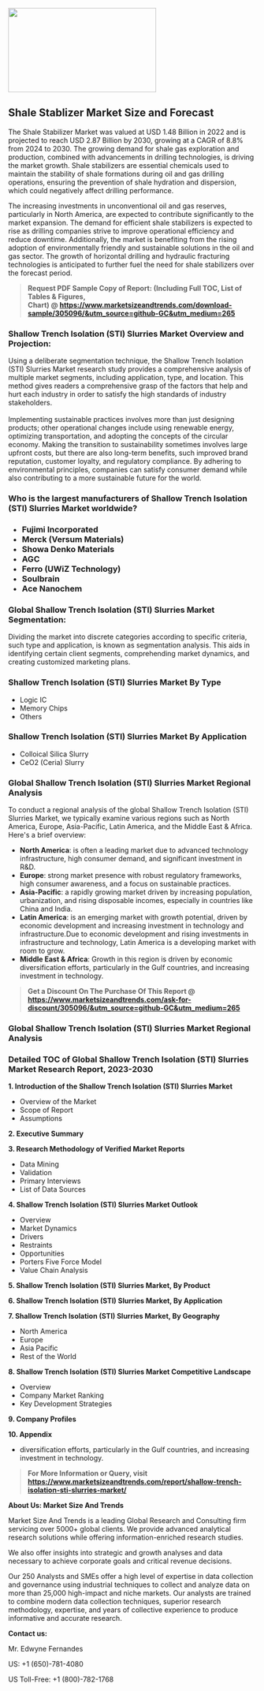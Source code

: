 <p><img class="alignnone size-medium wp-image-20088" src="https://ffe5etoiles.com/wp-content/uploads/2024/12/MST1-300x171.png" alt="" width="300" height="171" /></p><h2>Shale Stablizer Market Size and Forecast</h2><p>The Shale Stabilizer Market was valued at USD 1.48 Billion in 2022 and is projected to reach USD 2.87 Billion by 2030, growing at a CAGR of 8.8% from 2024 to 2030. The growing demand for shale gas exploration and production, combined with advancements in drilling technologies, is driving the market growth. Shale stabilizers are essential chemicals used to maintain the stability of shale formations during oil and gas drilling operations, ensuring the prevention of shale hydration and dispersion, which could negatively affect drilling performance.</p><p>The increasing investments in unconventional oil and gas reserves, particularly in North America, are expected to contribute significantly to the market expansion. The demand for efficient shale stabilizers is expected to rise as drilling companies strive to improve operational efficiency and reduce downtime. Additionally, the market is benefiting from the rising adoption of environmentally friendly and sustainable solutions in the oil and gas sector. The growth of horizontal drilling and hydraulic fracturing technologies is anticipated to further fuel the need for shale stabilizers over the forecast period.</p></p><blockquote id="" class=""><strong>Request PDF Sample Copy of Report: (Including Full TOC, List of Tables &amp; Figures, Chart)&nbsp;@&nbsp;<strong><a href="https://www.marketsizeandtrends.com/download-sample/305096/&utm_source=github-GC&utm_medium=265" target="_blank">https://www.marketsizeandtrends.com/download-sample/305096/&utm_source=github-GC&utm_medium=265</a></strong></strong></blockquote><h3 id="" class="">Shallow Trench Isolation (STI) Slurries Market&nbsp;Overview and Projection:</h3><p id="" class="">Using a deliberate segmentation technique, the Shallow Trench Isolation (STI) Slurries Market research study provides a comprehensive analysis of multiple market segments, including application, type, and location. This method gives readers a comprehensive grasp of the factors that help and hurt each industry in order to satisfy the high standards of industry stakeholders. <br /> <br />Implementing sustainable practices involves more than just designing products; other operational changes include using renewable energy, optimizing transportation, and adopting the concepts of the circular economy. Making the transition to sustainability sometimes involves large upfront costs, but there are also long-term benefits, such improved brand reputation, customer loyalty, and regulatory compliance. By adhering to environmental principles, companies can satisfy consumer demand while also contributing to a more sustainable future for the world.</p><h3 id="" class="">Who is the largest manufacturers of&nbsp;Shallow Trench Isolation (STI) Slurries Market worldwide?</h3><h3 class=""><p><ul><li>Fujimi Incorporated </li><li> Merck (Versum Materials) </li><li> Showa Denko Materials </li><li> AGC </li><li> Ferro (UWiZ Technology) </li><li> Soulbrain </li><li> Ace Nanochem</li></ul></p></h3><h3 id="" class="">Global&nbsp;Shallow Trench Isolation (STI) Slurries Market Segmentation:</h3><p id="" class="">Dividing the market into discrete categories according to specific criteria, such type and application, is known as segmentation analysis. This aids in identifying certain client segments, comprehending market dynamics, and creating customized marketing plans.</p><h3 id="" class="">Shallow Trench Isolation (STI) Slurries Market&nbsp;By Type</h3><p><p><ul><li>Logic IC</li><li> Memory Chips</li><li> Others</p></li></ul></p></p><h3 id="" class="">Shallow Trench Isolation (STI) Slurries Market&nbsp;By Application</h3><p class=""><p><ul><li>Colloical Silica Slurry</li><li> CeO2 (Ceria) Slurry</li></ul></p></p><h3 id="" class="">Global Shallow Trench Isolation (STI) Slurries Market Regional Analysis</h3><p id="" class="">To conduct a regional analysis of the global Shallow Trench Isolation (STI) Slurries Market, we typically examine various regions such as North America, Europe, Asia-Pacific, Latin America, and the Middle East &amp; Africa. Here's a brief overview:</p><ul><li><strong>North America</strong>: is often a leading market due to advanced technology infrastructure, high consumer demand, and significant investment in R&amp;D.</li><li><strong>Europe</strong>: strong market presence with robust regulatory frameworks, high consumer awareness, and a focus on sustainable practices.</li><li><strong>Asia-Pacific</strong>: a rapidly growing market driven by increasing population, urbanization, and rising disposable incomes, especially in countries like China and India.</li><li><strong>Latin America</strong>: is an emerging market with growth potential, driven by economic development and increasing investment in technology and infrastructure.Due to economic development and rising investments in infrastructure and technology, Latin America is a developing market with room to grow.</li><li><strong>Middle East &amp; Africa</strong>: Growth in this region is driven by economic diversification efforts, particularly in the Gulf countries, and increasing investment in technology.</li></ul><blockquote id="" class=""><strong>Get a Discount On The Purchase Of This Report @ <strong><a href="https://www.marketsizeandtrends.com/ask-for-discount/305096/&utm_source=github-GC&utm_medium=265" target="_blank">https://www.marketsizeandtrends.com/ask-for-discount/305096/&utm_source=github-GC&utm_medium=265</a></strong></strong></blockquote><h3 id="" class="">Global Shallow Trench Isolation (STI) Slurries Market Regional Analysis</h3><h3 id="" class="">Detailed TOC of Global Shallow Trench Isolation (STI) Slurries Market Research Report, 2023-2030</h3><p id="" class=""><strong>1. Introduction of the Shallow Trench Isolation (STI) Slurries Market</strong></p><ul><li>Overview of the Market</li><li>Scope of Report</li><li>Assumptions</li></ul><p id="" class=""><strong>2. Executive Summary</strong></p><p id="" class=""><strong>3. Research Methodology of Verified Market Reports</strong></p><ul><li>Data Mining</li><li>Validation</li><li>Primary Interviews</li><li>List of Data Sources</li></ul><p id="" class=""><strong>4. Shallow Trench Isolation (STI) Slurries Market Outlook</strong></p><ul><li>Overview</li><li>Market Dynamics</li><li>Drivers</li><li>Restraints</li><li>Opportunities</li><li>Porters Five Force Model</li><li>Value Chain Analysis</li></ul><p id="" class=""><strong>5. Shallow Trench Isolation (STI) Slurries Market, By Product</strong></p><p id="" class=""><strong>6. Shallow Trench Isolation (STI) Slurries Market, By Application</strong></p><p id="" class=""><strong>7. Shallow Trench Isolation (STI) Slurries Market, By Geography</strong></p><ul><li>North America</li><li>Europe</li><li>Asia Pacific</li><li>Rest of the World</li></ul><p id="" class=""><strong>8. Shallow Trench Isolation (STI) Slurries Market Competitive Landscape</strong></p><ul><li>Overview</li><li>Company Market Ranking</li><li>Key Development Strategies</li></ul><p id="" class=""><strong>9. Company Profiles</strong></p><p id="" class=""><strong>10. Appendix</strong></p><ul><li>diversification efforts, particularly in the Gulf countries, and increasing investment in technology.</li></ul><blockquote id="" class=""><strong>For More Information or Query, visit <strong><strong><a href="https://www.marketsizeandtrends.com/report/shallow-trench-isolation-sti-slurries-market/" target="_blank">https://www.marketsizeandtrends.com/report/shallow-trench-isolation-sti-slurries-market/</a></strong></strong></strong></blockquote><p id="" class=""><strong>About Us: Market Size And Trends</strong></p><p id="" class="">Market Size And Trends is a leading Global Research and Consulting firm servicing over 5000+ global clients. We provide advanced analytical research solutions while offering information-enriched research studies.</p><p id="" class="">We also offer insights into strategic and growth analyses and data necessary to achieve corporate goals and critical revenue decisions.</p><p id="" class="">Our 250 Analysts and SMEs offer a high level of expertise in data collection and governance using industrial techniques to collect and analyze data on more than 25,000 high-impact and niche markets. Our analysts are trained to combine modern data collection techniques, superior research methodology, expertise, and years of collective experience to produce informative and accurate research.</p><p id="" class=""><strong>Contact us:</strong></p><p id="" class="">Mr. Edwyne Fernandes</p><p id="" class="">US: +1 (650)-781-4080</p><p id="" class="">US Toll-Free: +1 (800)-782-1768</p>
